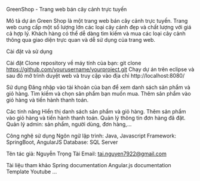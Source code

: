 GreenShop - Trang web bán cây cảnh trực tuyến

Mô tả dự án
Green Shop là một trang web bán cây cảnh trực tuyến. Trang web cung cấp một số lượng lớn các loại cây cảnh đẹp và chất lượng với giá cả hợp lý. Khách hàng có thể dễ dàng tìm kiếm và mua các loại cây cảnh thông qua giao diện trực quan và dễ sử dụng của trang web.

Cài đặt và sử dụng

Cài đặt
Clone repository về máy tính của bạn: git clone https://github.com/yourusername/yourproject.git
Chạy dự án trên eclipse và sau đó mở trình duyệt web và truy cập vào địa chỉ http://localhost:8080/

Sử dụng
Đăng nhập vào tài khoản của bạn để xem danh sách sản phẩm và giỏ hàng.
Tìm kiếm và chọn sản phẩm bạn muốn mua.
Thêm sản phẩm vào giỏ hàng và tiến hành thanh toán.

Các tính năng
Hiển thị danh sách sản phẩm và giỏ hàng.
Thêm sản phẩm vào giỏ hàng và tiến hành thanh toán.
Quản lý thông tin đơn hàng đã đặt.
Quản lý admin: sản phẩm, người dùng, đơn hàng,...

Công nghệ sử dụng
Ngôn ngữ lập trình: Java, Javascript
Framework: SpringBoot, AngularJS
Database: SQL Server

Tên tác giả: Nguyễn Trọng Tài
Email: tai.nguyen7922@gmail.com

Tài liệu tham khảo
Spring documentation
Angular.js documentation
Template
Youtube
...
